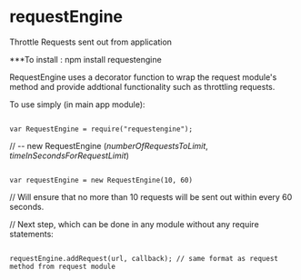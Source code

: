 # requestEngine
Throttle Requests sent out from application


***To install : npm install requestengine

RequestEngine uses a decorator function to wrap the request module's method and provide addtional functionality such as throttling
requests.

To use simply (in main app module):

<code>
var RequestEngine = require("requestengine");
</code>

// -- new RequestEngine (*numberOfRequestsToLimit*, *timeInSecondsForRequestLimit*)

<code>
var requestEngine = new RequestEngine(10, 60)
</code>

// Will ensure that no more than 10 requests will be sent out within every 60 seconds.


// Next step, which can be done in any module without any require statements:

<code>
requestEngine.addRequest(url, callback); // same format as request method from request module
</code>
